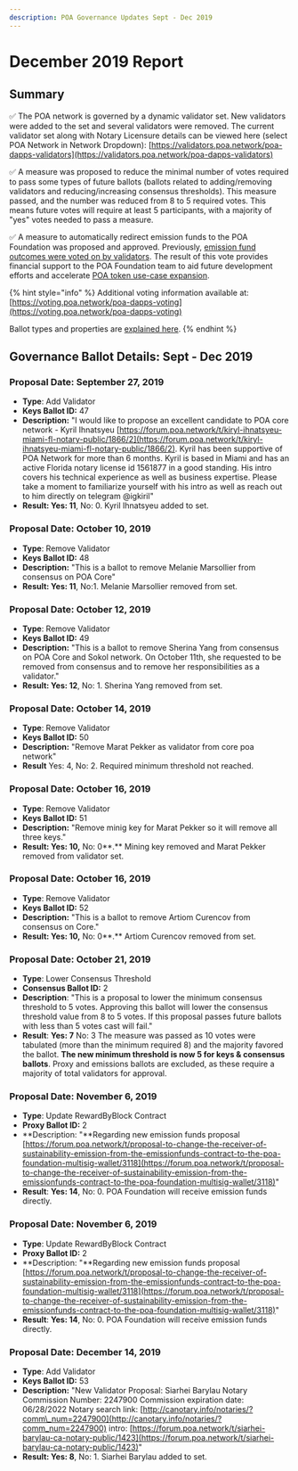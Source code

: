 ```yaml
---
description: POA Governance Updates Sept - Dec 2019
---
```


# December 2019 Report

## Summary

✅ The POA network is governed by a dynamic validator set. New validators were added to the set and several validators were removed. The current validator set along with Notary Licensure details can be viewed here \(select POA Network in Network Dropdown\): [https://validators.poa.network/poa-dapps-validators](https://validators.poa.network/poa-dapps-validators)

✅ A measure was proposed to reduce the minimal number of votes required to pass some types of future ballots \(ballots related to adding/removing validators and reducing/increasing consensus thresholds\). This measure passed, and the number was reduced from 8 to 5 required votes. This means future votes will require at least 5 participants, with a majority of "yes" votes needed to pass a measure. 

✅  A measure to automatically redirect emission funds to the POA Foundation was proposed and approved. Previously, [emission fund outcomes were voted on by validators](https://forum.poa.network/t/emission-funds-3-results/2957).  The result of this vote provides financial support to the POA Foundation team to aid future development efforts and accelerate [POA token use-case expansion](../../../roadmap.md#poa-token-use-case-expansion).

{% hint style="info" %}
Additional voting information available at: [https://voting.poa.network/poa-dapps-voting](https://voting.poa.network/poa-dapps-voting)

Ballot types and properties are [explained here](../ballot-type-lifecycle-and-limits.md).
{% endhint %}

## Governance Ballot Details: Sept - Dec 2019

### Proposal Date: September 27, 2019

* **Type**: Add Validator
* **Keys Ballot ID:** 47
* **Description:** "I would like to propose an excellent candidate to POA core network - Kyril Ihnatsyeu [https://forum.poa.network/t/kiryl-ihnatsyeu-miami-fl-notary-public/1866/2](https://forum.poa.network/t/kiryl-ihnatsyeu-miami-fl-notary-public/1866/2). Kyril has been supportive of POA Network for more than 6 months. Kyril is based in Miami and has an active Florida notary license id 1561877 in a good standing. His intro covers his technical experience as well as business expertise. Please take a moment to familiarize yourself with his intro as well as reach out to him directly on telegram @igkiril"
* **Result: Yes: 11**, No: 0. Kyril Ihnatsyeu added to set. 

### Proposal Date: October 10, 2019

* **Type**: Remove Validator
* **Keys Ballot ID:** 48
* **Description:** "This is a ballot to remove Melanie Marsollier from consensus on POA Core"
* **Result: Yes: 11**, No:1. Melanie Marsollier removed from set.

### Proposal Date: October 12, 2019

* **Type**: Remove Validator
* **Keys Ballot ID:** 49
* **Description:** "This is a ballot to remove Sherina Yang from consensus on POA Core and Sokol network. On October 11th, she requested to be removed from consensus and to remove her responsibilities as a validator."
* **Result: Yes: 12**, No: 1. Sherina Yang removed from set.

### Proposal Date: October 14, 2019

* **Type**: Remove Validator
* **Keys Ballot ID:** 50
* **Description:** "Remove Marat Pekker as validator from core poa network"
* **Result** Yes: 4, No: 2. Required minimum threshold not reached.

### Proposal Date: October 16, 2019

* **Type**: Remove Validator
* **Keys Ballot ID:** 51
* **Description:** "Remove minig key for Marat Pekker so it will remove all three keys."
* **Result: Yes: 10,** No: 0**.** Mining key removed and Marat Pekker removed from validator set.

### Proposal Date: October 16, 2019

* **Type**: Remove Validator
* **Keys Ballot ID:** 52
* **Description:** "This is a ballot to remove Artiom Curencov from consensus on Core."
* **Result: Yes: 10,** No: 0**.** Artiom Curencov removed from set.

### Proposal Date: October 21, 2019

* **Type**: Lower Consensus Threshold
* **Consensus Ballot ID:** 2
* **Description**: "This is a proposal to lower the minimum consensus threshold to 5 votes. Approving this ballot will lower the consensus threshold value from 8 to 5 votes. If this proposal passes future ballots with less than 5 votes cast will fail."
* **Result**: **Yes: 7** No: 3 The measure was passed as 10 votes were tabulated \(more than the minimum required 8\) and the majority favored the ballot. **The new minimum threshold is now 5 for keys & consensus ballots**. Proxy and emissions ballots are excluded, as these require a majority of total validators for approval.

### Proposal Date: November 6, 2019

* **Type**: Update RewardByBlock Contract
* **Proxy Ballot ID:** 2
* **Description: "**Regarding new emission funds proposal [https://forum.poa.network/t/proposal-to-change-the-receiver-of-sustainability-emission-from-the-emissionfunds-contract-to-the-poa-foundation-multisig-wallet/3118](https://forum.poa.network/t/proposal-to-change-the-receiver-of-sustainability-emission-from-the-emissionfunds-contract-to-the-poa-foundation-multisig-wallet/3118)"
* **Result**: **Yes: 14**, No: 0. POA Foundation will receive emission funds directly.

### Proposal Date: November 6, 2019

* **Type**: Update RewardByBlock Contract
* **Proxy Ballot ID:** 2
* **Description: "**Regarding new emission funds proposal [https://forum.poa.network/t/proposal-to-change-the-receiver-of-sustainability-emission-from-the-emissionfunds-contract-to-the-poa-foundation-multisig-wallet/3118](https://forum.poa.network/t/proposal-to-change-the-receiver-of-sustainability-emission-from-the-emissionfunds-contract-to-the-poa-foundation-multisig-wallet/3118)"
* **Result**: **Yes: 14**, No: 0. POA Foundation will receive emission funds directly.

### Proposal Date: December 14, 2019

* **Type**: Add Validator
* **Keys Ballot ID:** 53
* **Description:** "New Validator Proposal: Siarhei Barylau Notary Commission Number: 2247900 Commission expiration date: 06/28/2022 Notary search link: [http://canotary.info/notaries/?comm\_num=2247900](http://canotary.info/notaries/?comm_num=2247900) intro: [https://forum.poa.network/t/siarhei-barylau-ca-notary-public/1423](https://forum.poa.network/t/siarhei-barylau-ca-notary-public/1423)"
* **Result: Yes: 8**, No: 1. Siarhei Barylau added to set. 

